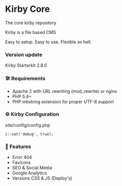 # Kirby Core
The core kirby repository

Kirby is a file based CMS

Easy to setup. Easy to use. Flexible as hell.

### Version update
Kirby Starterkit 2.8.0

### 🛠 Requirements
* Apache 2 with URL rewriting (mod_rewrite) or nginx
* PHP 5.4+
* PHP mbstring extension for proper UTF-8 support

### ⚙️ Kirby Configuration

site/config/config.php

```
c::set('debug', true);
```

### 🔪 Features
* Error 404
* Favicons
* SEO & Social Media
* Google Analytics
* Versions CSS & JS (Deploy's)